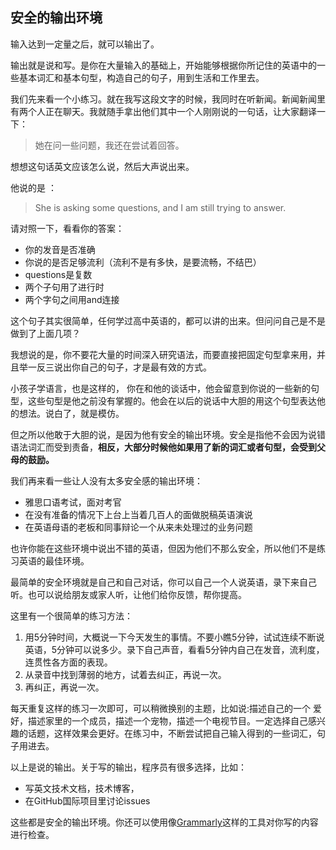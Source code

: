 ## 安全的输出环境

输入达到一定量之后，就可以输出了。

输出就是说和写。是你在大量输入的基础上，开始能够根据你所记住的英语中的一些基本词汇和基本句型，构造自己的句子，用到生活和工作里去。

我们先来看一个小练习。就在我写这段文字的时候，我同时在听新闻。新闻新闻里有两个人正在聊天。我就随手拿出他们其中一个人刚刚说的一句话，让大家翻译一下：

>她在问一些问题，我还在尝试着回答。

想想这句话英文应该怎么说，然后大声说出来。

他说的是 ：
>She is asking some questions, and I am still trying to answer.

请对照一下，看看你的答案：
- 你的发音是否准确
- 你说的是否足够流利（流利不是有多快，是要流畅，不结巴）
- questions是复数
- 两个子句用了进行时
- 两个字句之间用and连接

这个句子其实很简单，任何学过高中英语的，都可以讲的出来。但问问自己是不是做到了上面几项？

我想说的是，你不要花大量的时间深入研究语法，而要直接把固定句型拿来用，并且举一反三说出你自己的句子，才是最有效的方式。

小孩子学语言，也是这样的， 你在和他的谈话中，他会留意到你说的一些新的句型，这些句型是他之前没有掌握的。他会在以后的说话中大胆的用这个句型表达他的想法。说白了，就是模仿。

但之所以他敢于大胆的说，是因为他有安全的输出环境。安全是指他不会因为说错语法词汇而受到责备，**相反，大部分时候他如果用了新的词汇或者句型，会受到父母的鼓励。**

我们再来看一些让人没有太多安全感的输出环境：
- 雅思口语考试，面对考官
- 在没有准备的情况下上台上当着几百人的面做脱稿英语演说
- 在英语母语的老板和同事辩论一个从来未处理过的业务问题

也许你能在这些环境中说出不错的英语，但因为他们不那么安全，所以他们不是练习英语的最佳环境。

最简单的安全环境就是自己和自己对话，你可以自己一个人说英语，录下来自己听。也可以说给朋友或家人听，让他们给你反馈，帮你提高。

这里有一个很简单的练习方法：

1. 用5分钟时间，大概说一下今天发生的事情。不要小瞧5分钟，试试连续不断说英语，5分钟可以说多少。录下自己声音，看看5分钟内自己在发音，流利度，连贯性各方面的表现。
3. 从录音中找到薄弱的地方，试着去纠正，再说一次。
4. 再纠正，再说一次。

每天重复这样的练习一次即可，可以稍微换别的主题，比如说:描述自己的一个
爱好，描述家里的一个成员，描述一个宠物，描述一个电视节目。一定选择自己感兴趣的话题，这样效果会更好。在练习中，不断尝试把自己输入得到的一些词汇，句子用进去。

以上是说的输出。关于写的输出，程序员有很多选择，比如：

- 写英文技术文档，技术博客，
- 在GitHub国际项目里讨论issues

这些都是安全的输出环境。你还可以使用像[Grammarly](https://www.grammarly.com)这样的工具对你写的内容进行检查。
